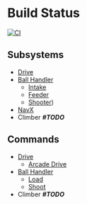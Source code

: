 # Build Status
[![CI](https://github.com/Stormgears-FRC-5422/RapidReact/actions/workflows/CI.yml/badge.svg?event=push)](https://github.com/Stormgears-FRC-5422/RapidReact/actions/workflows/CI.yml)

## Subsystems
- [Drive](/src/main/java/frc/robot/subsystems/drive)
- [Ball Handler](/src/main/java/frc/robot/subsystems/ballHandler)
    - [Intake](/src/main/java/frc/robot/subsystems/ballHandler/Intake.java)
    - [Feeder](/src/main/java/frc/robot/subsystems/ballHandler/Feeder.java)
    - [Shooter](/src/main/java/frc/robot/subsystems/ballHandler/Shooter.java))
- [NavX](/src/main/java/frc/robot/subsystems/sensors/NavX.java)
- Climber **_#TODO_**

## Commands
- [Drive](/src/main/java/frc/robot/commands/drive)
    - [Arcade Drive](/src/main/java/frc/robot/commands/drive/TestDrive.java)
- [Ball Handler](/src/main/java/frc/robot/commands/ballHandler)
    - [Load](/src/main/java/frc/robot/commands/ballHandler/Load.java)
    - [Shoot](/src/main/java/frc/robot/commands/ballHandler/Shoot.java)
- Climber **_#TODO_**